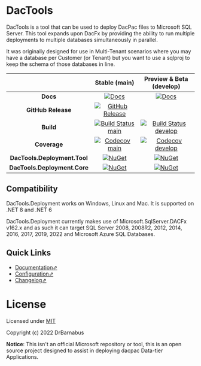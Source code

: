 # DacTools

DacTools is a tool that can be used to deploy DacPac files to Microsoft SQL Server. This tool expands upon DacFx by providing the ability to run multiple deployments to multiple databases simultaneously in parallel.

It was originally designed for use in Multi-Tenant scenarios where you may have a database per Customer (or Tenant) but you want to use a sqlproj to keep the schema of those databases in line.

|                              |                         Stable (main)                          |                        Preview & Beta (develop)                         |
|:----------------------------:|:--------------------------------------------------------------:|:-----------------------------------------------------------------------:|
|           **Docs**           |                  [![Docs][docs-badge]][docs]                   |                   [![Docs][docs-pre-badge]][docs-pre]                   |
|      **GitHub Release**      |           [![GitHub Release][gh-rel-badge]][gh-rel]            |                                                                         |
|          **Build**           | [![Build Status main][gh-actions-main-badge]][gh-actions-main] | [![Build Status develop][gh-actions-develop-badge]][gh-actions-develop] |
|         **Coverage**         |      [![Codecov main][codecov-main-badge]][codecov-main]       |      [![Codecov develop][codecov-develop-badge]][codecov-develop]       |
| **DacTools.Deployment.Tool** |                  [![NuGet][dtdt-badge]][dtdt]                  |                  [![NuGet][dtdt-pre-badge]][dtdt-pre]                   |
| **DacTools.Deployment.Core** |                  [![NuGet][dtdc-badge]][dtdc]                  |                  [![NuGet][dtdc-pre-badge]][dtdc-pre]                   |

## Compatibility

DacTools.Deployment works on Windows, Linux and Mac. It is supported on .NET 8 and .NET 6

DacTools.Deployment currently makes use of Microsoft.SqlServer.DACFx v162.x and as such it can target SQL Server 2008, 2008R2, 2012, 2014, 2016, 2017, 2019, 2022 and Microsoft Azure SQL Databases.

## Quick Links

- [Documentation⇗][docs]
- [Configuration⇗][configuration]
- [Changelog⇗](./CHANGELOG.md)

# License

Licensed under [MIT](./LICENSE)

Copyright (c) 2022 DrBarnabus

**Notice**: This isn't an official Microsoft repository or tool, this is an open source project designed to assist in deploying dacpac Data-tier Applications.

[docs]:                         https://dactools.readthedocs.io/en/stable/?badge=stable
[docs-badge]:                   https://readthedocs.org/projects/dactools/badge/?version=stable
[docs-pre]:                     https://dactools.readthedocs.io/en/develop/?badge=develop
[docs-pre-badge]:               https://readthedocs.org/projects/dactools/badge/?version=develop
[gh-rel]:                       https://github.com/DrBarnabus/DacTools/releases/latest
[gh-rel-badge]:                 https://img.shields.io/github/release/DrBarnabus/DacTools.svg
[gh-actions-main-badge]:        https://github.com/DrBarnabus/DacTools/actions/workflows/ci.yml/badge.svg?branch=main
[gh-actions-main]:              https://github.com/DrBarnabus/DacTools/actions/workflows/ci.yml
[gh-actions-develop-badge]:     https://github.com/DrBarnabus/DacTools/actions/workflows/ci.yml/badge.svg?branch=develop
[gh-actions-develop]:           https://github.com/DrBarnabus/DacTools/actions/workflows/ci.yml
[codecov-main-badge]:           https://codecov.io/gh/DrBarnabus/DacTools/branch/main/graph/badge.svg
[codecov-main]:                 https://codecov.io/gh/DrBarnabus/DacTools/branch/main
[codecov-develop-badge]:        https://codecov.io/gh/DrBarnabus/DacTools/branch/develop/graph/badge.svg
[codecov-develop]:              https://codecov.io/gh/DrBarnabus/DacTools/branch/develop
[dtdt]:                         https://www.nuget.org/packages/DacTools.Deployment.Tool
[dtdt-badge]:                   https://img.shields.io/nuget/v/DacTools.Deployment.Tool
[dtdt-pre]:                     https://www.nuget.org/packages/DacTools.Deployment.Tool/absoluteLatest
[dtdt-pre-badge]:               https://img.shields.io/nuget/vpre/DacTools.Deployment.Tool
[dtdc]:                         https://www.nuget.org/packages/DacTools.Deployment.Core
[dtdc-badge]:                   https://img.shields.io/nuget/v/DacTools.Deployment.Core
[dtdc-pre]:                     https://www.nuget.org/packages/DacTools.Deployment.Core/absoluteLatest
[dtdc-pre-badge]:               https://img.shields.io/nuget/vpre/DacTools.Deployment.Core
[configuration]:                https://drbarnabus-dactools.readthedocs-hosted.com/en/stable/configuration
